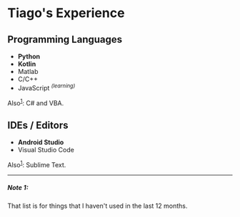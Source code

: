 # Tiago's Experience

## Programming Languages

- **Python**
- **Kotlin**
- Matlab
- C/C++
- JavaScript <sup>_(learning)_</sup>

Also<sup>[1](#note-1)</sup>: C# and VBA.


## IDEs / Editors

- **Android Studio**
- Visual Studio Code

Also<sup>[1](#note-1)</sup>: Sublime Text.

---

##### Note 1:
That list is for things that I haven't used in the last 12 months.

